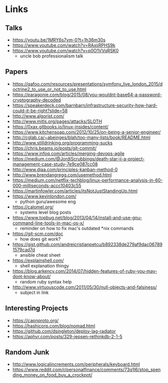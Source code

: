 # Links

## Talks
* https://youtu.be/1MRY6s7vm-0?t=1h36m30s
* https://www.youtube.com/watch?v=RAxiiRPHS9k
* https://www.youtube.com/watch?v=p0O1VVqRSK0
   * uncle bob professionalism talk

## Papers
* https://qafoo.com/resources/presentations/symfony_live_london_2015/doctrine2_to_use_or_not_to_use.html
* https://paragonie.com/blog/2015/08/you-wouldnt-base64-a-password-cryptography-decoded
* https://speakerdeck.com/barnbarn/infrastructure-security-how-hard-could-it-be-right?slide=58
* http://www.algorist.com/
* http://www.mitls.org/pages/attacks/SLOTH
* https://0xax.gitbooks.io/linux-insides/content/
* https://www.kitchensoap.com/2012/10/25/on-being-a-senior-engineer/
* http://cglab.ca/~abeinges/blah/too-many-lists/book/README.html
* http://www.stilldrinking.org/programming-sucks
* https://chris.beams.io/posts/git-commit/
* https://www.infoq.com/articles/merging-devops-agile
* https://medium.com/@JordiScrubbings/death-star-ii-a-project-management-case-study-7e9ce087cc08
* http://www.djaa.com/principles-kanban-method-0
* http://www.brendangregg.com/usemethod.html
* https://medium.com/netflix-techblog/linux-performance-analysis-in-60-000-milliseconds-accc10403c55
* https://martinfowler.com/articles/itsNotJustStandingUp.html
* https://www.kevinlondon.com/
   * python guru/awesome eng
* https://calomel.org/
   * systems level blog posts
* https://www.topbug.net/blog/2013/04/14/install-and-use-gnu-command-line-tools-in-mac-os-x/
   * reminder on how to fix mac's outdated *nix commands
* https://git-scm.com/doc
   * how does git work?
* https://gist.github.com/andreicristianpetcu/b892338de279af9dac067891579cad7d
   * ansible cheat sheet
* https://explainshell.com/
   * shell explanation thingy
* https://blog.arkency.com/2014/07/hidden-features-of-ruby-you-may-dont-know-about/
   * random ruby syntax help
* http://www.virtuouscode.com/2011/05/30/null-objects-and-falsiness/
   * subject in link

## Interesting Projects
* https://capnproto.org/
* https://hashicorp.com/blog/nomad.html
* https://github.com/dsingleton/deploy-lag-radiator
* https://aphyr.com/posts/329-jepsen-rethinkdb-2-1-5

## Random Junk
* http://www.logicalincrements.com/peripherals/keyboard.html
* https://www.reddit.com/r/personalfinance/comments/73q1l6/stop_spending_money_on_food_buy_a_crockpot/
